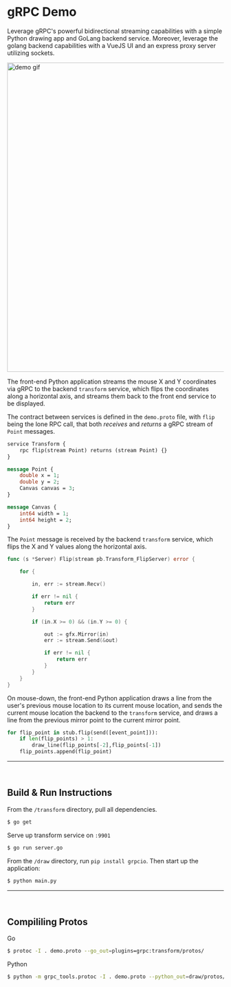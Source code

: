 # gRPC Demo

Leverage gRPC's powerful bidirectional streaming capabilities with a simple Python drawing app and GoLang backend service. Moreover, leverage the golang backend capabilities with a VueJS UI and an express proxy server utilizing sockets.

<img src="assets/demo.gif" alt="demo gif" width="720px">

The front-end Python application streams the mouse X and Y coordinates via gRPC to the backend `transform` service, which flips the coordinates along a horizontal axis, and streams them back to the front end service to be displayed.

The contract between services is defined in the `demo.proto` file, with `flip` being the lone RPC call, that both _receives_ and _returns_ a gRPC stream of `Point` messages.

```proto
service Transform {
	rpc flip(stream Point) returns (stream Point) {}
}

message Point {
	double x = 1;
	double y = 2;
	Canvas canvas = 3;
}

message Canvas {
	int64 width = 1;
	int64 height = 2;
}
```

The `Point` message is received by the backend `transform` service, which flips the X and Y values along the horizontal axis.

```go
func (s *Server) Flip(stream pb.Transform_FlipServer) error {

    for {

        in, err := stream.Recv()

        if err != nil {
            return err
        }

        if (in.X >= 0) && (in.Y >= 0) {

            out := gfx.Mirror(in)
            err := stream.Send(&out)

            if err != nil {
                return err
            }
        }
    }
}
```

On mouse-down, the front-end Python application draws a line from the user's previous mouse location to its current mouse location, and sends the current mouse location the backend to the `transform` service, and draws a line from the previous mirror point to the current mirror point.

```python
for flip_point in stub.flip(send([event_point])):
    if len(flip_points) > 1:
        draw_line(flip_points[-2],flip_points[-1])
    flip_points.append(flip_point)
```

---

&nbsp;

## Build & Run Instructions

From the `/transform` directory, pull all dependencies.

```bash
$ go get
```

Serve up transform service on `:9901`

```bash
$ go run server.go
```

From the `/draw` directory, run `pip install grpcio`. Then start up the application:

```bash
$ python main.py
```

---

&nbsp;

## Compililing Protos

Go

```bash
$ protoc -I . demo.proto --go_out=plugins=grpc:transform/protos/
```

Python

```bash
$ python -m grpc_tools.protoc -I . demo.proto --python_out=draw/protos/ --grpc_python_out=draw/protos/
```
